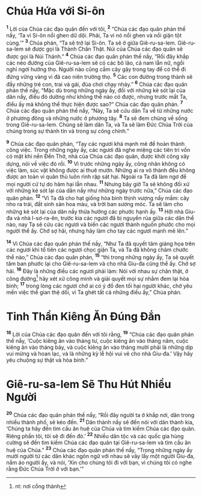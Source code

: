 # Chúa Hứa với Si-ôn
<sup><b>1</b></sup> Lời của Chúa các đạo quân đến với tôi, <sup><b>2</b></sup> “Chúa các đạo quân phán thế nầy, ‘Ta vì Si-ôn nổi ghen dữ dội. Phải, Ta vì nó nổi ghen và nổi giận tột cùng.’” <sup><b>3</b></sup> Chúa phán, “Ta sẽ trở lại Si-ôn. Ta sẽ ở giữa Giê-ru-sa-lem. Giê-ru-sa-lem sẽ được gọi là Thành Chân Thật. Núi của Chúa các đạo quân sẽ được gọi là Núi Thánh.” <sup><b>4</b></sup> Chúa các đạo quân phán thế nầy, “Rồi đây khắp các nẻo đường của Giê-ru-sa-lem sẽ có các bô lão, cả nam lẫn nữ, ngồi nghỉ ngơi hưởng thọ. Người nào cũng cầm cây gậy trong tay để có thể đi đứng vững vàng vì đã cao niên trường thọ. <sup><b>5</b></sup> Các con đường trong thành sẽ đầy những trẻ con, trai và gái, đùa chơi chạy nhảy.” <sup><b>6</b></sup> Chúa các đạo quân phán thế nầy, “Mặc dù trong những ngày ấy, đối với những kẻ sót lại của dân nầy, điều đó dường như không thể nào có được, nhưng trước mắt Ta, điều ấy mà không thể thực hiện được sao?” Chúa các đạo quân phán. <sup><b>7</b></sup> Chúa các đạo quân phán thế nầy, “Này, Ta sẽ cứu dân Ta về từ những nước ở phương đông và những nước ở phương tây. <sup><b>8</b></sup> Ta sẽ đem chúng về sống trong Giê-ru-sa-lem. Chúng sẽ làm dân Ta, và Ta sẽ làm Ðức Chúa Trời của chúng trong sự thành tín và trong sự công chính.”

<sup><b>9</b></sup> Chúa các đạo quân phán, “Tay các ngươi khá mạnh mẽ để hoàn thành công việc. Trong những ngày ấy, các ngươi đã nghe miệng các tiên tri vốn có mặt khi nền Ðền Thờ, nhà của Chúa các đạo quân, được khởi công xây dựng, nói về việc đó rồi. <sup><b>10</b></sup> Vì trước những ngày ấy, công nhân không có việc làm, súc vật không được ai thuê mướn. Những ai ra vô thành đều không được an toàn vì quân thù luôn rình rập sát hại. Ngoài ra Ta đã làm ngơ để mọi người cứ tự do hãm hại lẫn nhau. <sup><b>11</b></sup> Nhưng bây giờ Ta sẽ không đối xử với những kẻ sót lại của dân nầy như những ngày trước nữa,” Chúa các đạo quân phán. <sup><b>12</b></sup> “Vì Ta đã cho hạt giống hòa bình thịnh vượng nẩy mầm: cây nho ra trái, đất sinh sản hoa màu, và trời ban sương móc. Ta sẽ làm cho những kẻ sót lại của dân nầy thừa hưởng các phước hạnh ấy. <sup><b>13</b></sup> Hỡi nhà Giu-đa và nhà I-sơ-ra-ên, trước kia các ngươi đã bị nguyền rủa giữa các dân thể nào, nay Ta sẽ cứu các ngươi và biến các ngươi thành nguồn phước cho mọi người thể ấy. Chớ sợ hãi, nhưng hãy làm cho tay các ngươi mạnh mẽ lên.”

<sup><b>14</b></sup> Vì Chúa các đạo quân phán thế nầy, “Như Ta đã quyết tâm giáng họa trên các ngươi khi tổ tiên các ngươi chọc giận Ta, và Ta đã không châm chước thể nào,” Chúa các đạo quân phán, <sup><b>15</b></sup> “thì trong những ngày ấy, Ta sẽ quyết tâm ban phước lại cho Giê-ru-sa-lem và cho nhà Giu-đa cũng thể ấy. Chớ sợ hãi. <sup><b>16</b></sup> Ðây là những điều các ngươi phải làm: Nói với nhau sự chân thật, ở công đường[^1-059d1dec-43d1-45df-a8ae-5e08651ff87e] hãy xét xử công minh và giải quyết mọi sự nhằm đem lại hòa bình; <sup><b>17</b></sup> trong lòng các ngươi chớ ai có ý đồ đen tối hại người khác, chớ yêu mến việc thề gian thệ dối, vì Ta ghét tất cả những điều ấy,” Chúa phán.

# Tinh Thần Kiêng Ăn Ðúng Ðắn
<sup><b>18</b></sup> Lời của Chúa các đạo quân đến với tôi rằng, <sup><b>19</b></sup> “Chúa các đạo quân phán thế nầy, ‘Cuộc kiêng ăn vào tháng tư, cuộc kiêng ăn vào tháng năm, cuộc kiêng ăn vào tháng bảy, và cuộc kiêng ăn vào tháng mười phải là những dịp vui mừng và hoan lạc, và là những kỳ lễ hội vui vẻ cho nhà Giu-đa.’ Vậy hãy yêu chuộng sự thật và hòa bình.”

# Giê-ru-sa-lem Sẽ Thu Hút Nhiều Người
<sup><b>20</b></sup> Chúa các đạo quân phán thế nầy, “Rồi đây người ta ở khắp nơi, dân trong nhiều thành phố, sẽ kéo đến. <sup><b>21</b></sup> Dân thành nầy sẽ đến nói với dân thành kia, ‘Chúng ta hãy đến tìm cầu ân huệ của Chúa và tìm kiếm Chúa các đạo quân. Riêng phần tôi, tôi sẽ đi đến đó.’ <sup><b>22</b></sup> Nhiều dân tộc và các quốc gia hùng cường sẽ đến tìm kiếm Chúa các đạo quân tại Giê-ru-sa-lem và tìm cầu ân huệ của Chúa.” <sup><b>23</b></sup> Chúa các đạo quân phán thế nầy, “Trong những ngày ấy mười người từ các dân khác ngôn ngữ với nhau sẽ vây lấy một người Giu-đa, nắm áo người ấy, và nói, ‘Xin cho chúng tôi đi với bạn, vì chúng tôi có nghe rằng Ðức Chúa Trời ở với bạn.’”

[^1-059d1dec-43d1-45df-a8ae-5e08651ff87e]: nt: nơi cổng thành